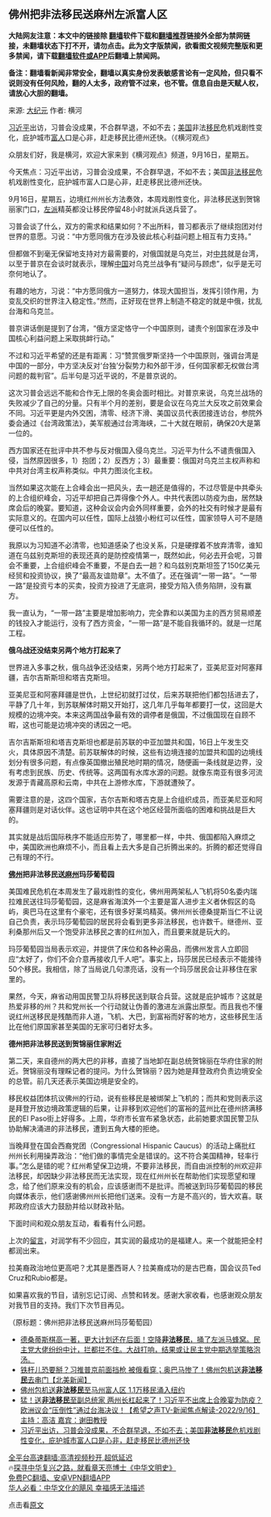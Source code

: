 <!-- 面包屑导航 --> <h2>佛州把非法移民送麻州左派富人区</h2> <p class="notice"><b>大陆网友注意：本文中的链接除 <a href="https://github.com/bannedbook/fanqiang" >翻墙</a>软件下载和<a href="https://github.com/killgcd/justmysocks/blob/master/README.md">翻墙推荐</a>链接外全部为禁网链接，未翻墙状态下打不开，请勿点击。此为文字版禁闻，欲看图文视频完整版和更多禁闻，请下载<a href="https://github.com/bannedbook/fanqiang">翻墙软件或APP</a>后翻墙上禁闻网。</p><p>备注：翻墙看新闻非常安全，翻墙以真实身份发表敏感言论有一定风险，但只看不说则没有任何风险，翻的人太多，政府管不过来，也不管。信息自由是天赋人权，请放心大胆的翻墙。</b></p>  <div class="entry"> <p>来源:&nbsp;<span class='wp_keywordlink_affiliate'><a href="http://www.epochtimes.com/" title="大纪元" target="_blank">大纪元</a></span>                            作者:&nbsp;横河                                                 </p> <p><a href="https://www.bannedbook.org/bnews/tag/%e4%b9%a0%e8%bf%91%e5%b9%b3/" class="st_tag internal_tag" rel="tag" title="标签 习近平 下的日志">习近平</a>出访，习普会没成果，不合群早退，不如不去；<a href="https://www.bannedbook.org/bnews/tag/%e7%be%8e%e5%9b%bd/" class="st_tag internal_tag" rel="tag" title="标签 美国 下的日志">美国</a>非法<a href="https://www.bannedbook.org/bnews/tag/%e7%a7%bb%e6%b0%91/" class="st_tag internal_tag" rel="tag" title="标签 移民 下的日志">移民</a>危机戏剧性变化，庇护城市<a href="https://www.bannedbook.org/bnews/tag/%e5%af%8c%e4%ba%ba/" class="st_tag internal_tag" rel="tag" title="标签 富人 下的日志">富人</a>口是心非，赶走移民比德州还快。（《横河观点》</p> <p>众朋友们好，我是横河，欢迎大家来到《横河观点》频道，9月16日，星期五。</p> <p>今天焦点：习近平出访，习普会没成果，不合群早退，不如不去；美国<a href="https://www.bannedbook.org/bnews/tag/%e9%9d%9e%e6%b3%95%e7%a7%bb%e6%b0%91/" class="st_tag internal_tag" rel="tag" title="标签 非法移民 下的日志">非法移民</a>危机戏剧性变化，庇护城市富人口是心非，赶走移民比德州还快。</p> <p>9月16日，星期五，边境红州州长方法奏效，本周戏剧性变化，非法移民送到贺锦丽家门口，<a href="https://www.bannedbook.org/bnews/tag/%e5%b7%a6%e6%b4%be/" class="st_tag internal_tag" rel="tag" title="标签 左派 下的日志">左派</a>精英都没让移民停留48小时就派兵送兵营了。</p> <p>习普会谈了什么，双方的需求和结果如何？不出所料，普习都表示了继续抱团对付世界的意愿。习说：“中方愿同俄方在涉及彼此核心利益问题上相互有力支持。”</p> <p>但都做不到毫无保留地支持对方最需要的，对俄国就是乌克兰，对<a href="https://www.bannedbook.org/bnews/tag/%e4%b8%ad%e5%85%b1/" class="st_tag internal_tag" rel="tag" title="标签 中共 下的日志">中共</a>就是台湾，以至于普京在会谈时就表示，理解<span class='wp_keywordlink_affiliate'><a href="https://www.bannedbook.org/" title="中国" target="_blank">中国</a></span>对乌克兰战争有“疑问与顾虑”，似乎是无可奈何地认了。</p> <p>有趣的地方，习说：“中方愿同俄方一道努力，体现大国担当，发挥引领作用，为变乱交织的世界注入稳定性。”然而，正好现在世界上制造不稳定的就是中俄，扰乱台海和乌克兰。</p> <p>普京讲话倒是提到了台湾，“俄方坚定恪守一个中国原则，谴责个别国家在涉及中国核心利益问题上采取挑衅行动。”</p>  <p>不过和习近平希望的还是有距离：习“赞赏俄罗斯坚持一个中国原则，强调台湾是中国的一部分，中方坚决反对‘台独’分裂势力和外部干涉，任何国家都无权做台湾问题的裁判官”。后半句是习近平说的，不是普京说的。</p> <p>这次习普会远远不能和合作无上限的冬奥会面时相比。对普京来说，乌克兰战场的失败减少了自己的分量。只有半个月的差别，要是会议在乌克兰大反攻之前效果会不同。习近平更是内外交困，清零、经济下滑、美国议员代表团接连访台，参院外委会通过《台湾政策法》，美军舰通过台湾海峡，二十大就在眼前，确保20大是第一位的。</p> <p>西方国家还在批评中共不参与反对俄国入侵乌克兰。习近平为什么不谴责俄国入侵，当然原因很多，1）抱团；2）反西方；3）最重要：俄国对乌克兰主权声称和中共对台湾主权声称类似。中共力图淡化主权。</p> <p>当然如果这次能在上合峰会出一把风头，去一趟还是值得的，不过尽管是中共牵头的上合组织峰会，习近平却把自己弄得像个外人。中共代表团以防疫为由，居然缺席会后的晚宴。要知道，这种会议会内会外同样重要，会外的社交有时候才是最有实际意义的。在国内可以任性，国际上战狼小粉红可以任性，国家领导人可不是随便可以任性的。</p> <p>我原以为习知道不必清零，也知道感染了也没关系，只是硬撑着不放弃清零，谁知道在乌兹别克斯坦的表现还真的是防控疫情第一，既然如此，何必去开会呢，习普会不重要，上合组织峰会不重要，不是白去一趟？和乌兹别克斯坦签了150亿美元经贸和投资协议，换了“最高友谊勋章”。太不值了。还在强调“一带一路”。“一带一路”是投资亏本的买卖，投资方投进了无底洞，接受方陷入债务陷阱，没有赢方。</p> <p>我一直认为，“一带一路”主要是增加影响力，完全靠和以美国为主的西方贸易顺差的钱投入才能运行，没有了西方资金，“一带一路”是不能自我循环的。就是一烂尾工程。</p> <p><strong>俄乌战还没结束另两个地方打起来了</strong></p> <p>世界进入多事之秋，俄乌战争还没结束，另两个地方打起来了，亚美尼亚对阿塞拜疆，吉尔吉斯斯坦和塔吉克斯坦。</p> <p>亚美尼亚和阿塞拜疆是世仇，上世纪初就打过仗，后来苏联把他们都包括进去了，平静了几十年，到苏联解体时期又开始打，这几年几乎每年都要打一仗，这回是大规模的边境冲突。本来这两国战争最有效的调停者是俄国，不过俄国现在自顾不暇，这也可能是边境冲突的诱因之一吧。</p>  <p>吉尔吉斯斯坦和塔吉克斯坦也都是前苏联的中亚加盟共和国，16日上午发生交火，具体原因不清楚。前苏联解体的时候，这些有边境连接的加盟共和国的边境线划分有很多问题，有点像英国撤出殖民地时期的情况，随便画一条线就是边界，没有考虑到民族、历史、传统等。这两国有水库水源的问题。就像东南亚有很多河流发源于青藏高原和云南，中共在上游修水库，下游就遭殃了。</p> <p>需要注意的是，这四个国家，吉尔吉斯和塔吉克是上合组织成员，而亚美尼亚和阿塞拜疆则是对话伙伴。这也证明中共在这个地区经营所面临的困难和挑战是巨大的。</p> <p>其实就是战后国际秩序不能适应形势了，哪里都一样，中共、俄国都陷入麻烦之中，美国欧洲也麻烦不小，而且看上去大多是自己折腾出来的。折腾的都还觉得自己有理的不行。</p> <p><strong><a href="https://www.bannedbook.org/bnews/tag/%e4%bd%9b%e5%b7%9e/" class="st_tag internal_tag" rel="tag" title="标签 佛州 下的日志">佛州</a>把非法移民送<a href="https://www.bannedbook.org/bnews/tag/%E9%BA%BB%E5%B7%9E/" class="st_tag internal_tag" rel="tag" title="标签 麻州 下的日志">麻州</a>玛莎葡萄园</strong></p> <p>美国难民危机在本周发生了最戏剧性的变化，佛州用两架私人飞机将50名委内瑞拉难民送往玛莎葡萄园，这是麻省海滨外一个主要是富人进步主义者休假区的岛屿，奥巴马在这里有个豪宅，还有很多好莱坞精英。佛州州长德桑提斯当仁不让说自己负责，表示玛莎葡萄园的居民将会看到更多非法移民，也许数千。继德州、亚利桑那州后又一个饱受非法移民之害的红州加入，而且要来就是玩大的。</p> <p>玛莎葡萄园当局表示欢迎，并提供了床位和各种必需品，而佛州发言人立即回应“太好了，你们不会介意再接收几千人吧”。事实上，玛莎居民已经表示不能接待50个移民。我相信，除了当局说几句漂亮话，没有一个玛莎居民会让非移住在家里的。</p> <p>果然，今天，麻省动用国民警卫队将移民送到联合兵营。这就是庇护城市？这就是热爱非移的州？共和党州长一个行动就让伪善的激进左派露出原型。而且我也不懂说红州送移民是残酷而非人道，飞机、大巴，到富裕而好客的地方，这些移民生活比在他们原国家甚至美国的无家可归者好太多。</p> <p><strong>德州把非法移民送到贺锦丽住家附近</strong></p> <p>第二天，来自德州的两大巴的非移，直接了当地卸在副总统贺锦丽在华府住家的附近。贺锦丽没有理睬记者的提问。为什么贺锦丽？因为她是拜登政府负责边境安全的总管。前几天还表示美国边境是安全的。</p>  <p>移民权益团体抗议佛州的行动，说有些移民是被绑架上飞机的；而共和党则表示这是拜登开放边境政策逻辑的后果，让非移到欢迎他们的富裕的蓝州比在德州挤满移民的El Paso街上好得多。上周，华府市长宣布紧急状态，此前她要求国民警卫队协助解决涌进的非法移民，遭到五角大楼的拒绝。</p> <p>当晚拜登在国会西裔党团（Congressional Hispanic Caucus）的活动上痛批红州州长利用操弄政治：“他们做的事情完全是错误的。这不符合美国精神，轻率行事。”怎么是错的呢？红州希望保卫边境，不要非法移民，而自由派控制的州欢迎非法移民，却因缺少非法移民而无法实现，现在红州州长在帮助他们实现愿望和理念，给了他们原来没有的机会，应该感谢而不是批评。而被送到玛莎葡萄园的移民向媒体表示，他们感谢佛州州长把他们送来。没有一方是不高兴的，皆大欢喜。联邦政府应该大力鼓励并给以财政补贴。</p> <p>下面时间和观众朋友互动，看看有什么问题。</p> <p>上次的<span class='wp_keywordlink'><a href="https://www.bannedbook.org/bnews/tougao/" title="留言" target="_blank">留言</a></span>，对润学有不少回应，其实润的最成功的是福建人。来一个就能把全村都润出来。</p> <p>拉美裔政治地位更高吧？尤其是墨西哥人？拉美裔成功的是古巴裔，国会议员Ted Cruz和Rubio都是。</p> <p>如果喜欢我的节目，请别忘记订阅、点赞和转发。感谢大家收看，也感谢观众朋友对我节目的支持。我们下次节目再见。</p> <p>（原标题：佛州把非法移民送麻州玛莎葡萄园）</p> <div id="taboola-mid-1"></div>  <ul class='op-related-articles' title='相关阅读'> <li><a href='https://www.bannedbook.org/bnews/bannedvideo/20220917/1785901.html' target='_blank'>德桑蒂斯棋高一著，更大计划还在后面！空降<b>非法移民</b>，捅了左派马蜂窝。民主党大佬纷纷中计，拦都拦不住。大战打响，结果或让民主党中期选举策略泡汤。</a></li> <li><a href='https://www.bannedbook.org/bnews/bannedvideo/20220917/1785762.html' target='_blank'>铁杆儿恐要掰？习推普京前面挡枪 被俄看穿；奥巴马惨了！佛州包机送<b>非法移民</b>去串门【北美新闻】</a></li> <li><a href='https://www.bannedbook.org/bnews/comments/20220917/1785699.html' target='_blank'>佛州包机送<b>非法移民</b>至马州富人区 1.1万移民涌入纽约</a></li> <li><a href='https://www.bannedbook.org/bnews/bannedvideo/20220917/1785689.html' target='_blank'>猛！送<b>非法移民</b>至副总统家  两州长杠起来了！习近平不出席上合晚宴为防疫？欧洲议会“压倒性”通过台海决议！【希望之声TV-新闻焦点解读-2022/9/16】主持：高洁  嘉宾：谢田教授</a></li> <li><a href='https://www.bannedbook.org/bnews/bannedvideo/20220917/1785678.html' target='_blank'>习近平出访，习普会没成果，不合群早退，不如不去；美国<b>非法移民</b>危机戏剧性变化，庇护城市富人口是心非，赶走移民比德州还快</a></li> </ul> <p class="texttj"> <a href="https://github.com/bannedbook/fanqiang/wiki/V2ray%E6%9C%BA%E5%9C%BA" target="_blank">全平台高速翻墙:高清视频秒开,超低延迟</a><br/> 🔥<a href="https://www.bannedbook.org/bnews/comments/20220808/1768773.html" target="_blank">探寻中华复兴之路，就看章天亮博士《中华文明史》</a><br/> <a href="https://github.com/bannedbook/fanqiang/wiki/%E7%A6%81%E9%97%BB%E7%BD%91%E5%AE%89%E5%8D%93%E7%BF%BB%E5%A2%99%E6%96%B0%E9%97%BBAPP" target="_blank">免费PC翻墙、安卓VPN翻墙APP</a><br/> <a href="https://www.bannedbook.org/bnews/comments/20220220/1694796.html" target="_blank">华人必看：中华文化的飓风 幸福感无法描述</a> </p><p>点击看<a href="https://www.epochtimes.com/gb/22/9/16/n13826879.htm">原文</a></p> <a name='sharetosocial'></a>  <div style="margin-bottom:5px;padding-bottom:5px;clear:both"> <div id="archive-pix-1" class="banner-ads"> <!-- AuctionX Display platform tag START --> <div id="27602x728x90x621x_ADSLOT1" clicktrack="%%CLICK_URL_ESC%%"></div>  <!-- AuctionX Display platform tag END --> </div> <div id="archive-pix-2" class="banner-ads"> <!-- AuctionX Display platform tag START --> <div id="27556x300x250x621x_ADSLOT1" clicktrack="%%CLICK_URL_ESC%%" style="margin:0 auto;text-align:center"></div>  <!-- AuctionX Display platform tag END --> </div> </div>  <div id="archive-pix-1" class="banner-ads"> <!-- AuctionX Display platform tag START --> <div id="27603x728x90x621x_ADSLOT1" clicktrack="%%CLICK_URL_ESC%%"></div>  <!-- AuctionX Display platform tag END --> </div> </div><!--END ENTRY--> 